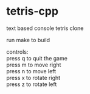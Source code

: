 # tetris-cpp <br>

text based console tetris clone <br>

run make to build <br>

controls: <br>
          press q to quit the game <br>
          press m to move right <br>
          press n to move left <br>
          press x to rotate right <br>
          press z to rotate left <br>

